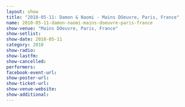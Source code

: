 ```yaml
---
layout: show
title: "2010-05-11: Damon & Naomi - Mains DOeuvre, Paris, France"
name: 2010-05-11-damon-naomi-mains-doeuvre-paris-france
show-venue: "Mains DOeuvre, Paris, France"
show-setlist: 
show-date: 2010-05-11
category: 2010
show-radio: 
show-lastfm: 
show-cancelled: 
performers: 
facebook-event-url: 
show-poster-url: 
show-ticket-url: 
show-venue-website: 
show-additional: 
---
```


